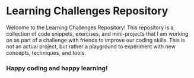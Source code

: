 
<h1>Learning Challenges Repository</h1>
<div>
Welcome to the Learning Challenges Repository! 
This repository is a collection of code snippets, exercises, and mini-projects that I am working on
as part of a challenge with friends to improve our coding skills. This is not an actual project, but
rather a playground to experiment with new concepts, techniques, and tools.
<h3>Happy coding and happy learning!</h3>
</div>
